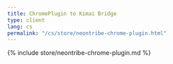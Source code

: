 ```yaml
---
title: ChromePlugin to Kimai Bridge
type: client
lang: cs
permalink: "/cs/store/neontribe-chrome-plugin.html"
---
```


{% include store/neontribe-chrome-plugin.md %}
